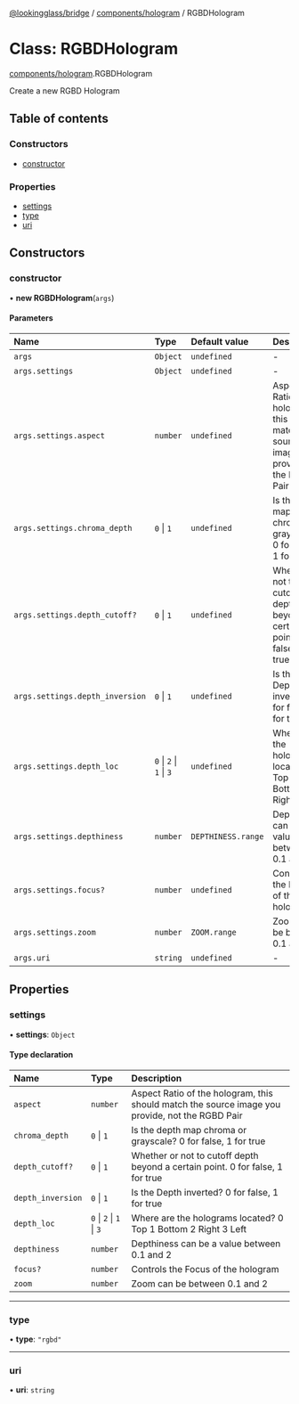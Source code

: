 [@lookingglass/bridge](../README.md) / [components/hologram](../modules/components_hologram.md) / RGBDHologram

# Class: RGBDHologram

[components/hologram](../modules/components_hologram.md).RGBDHologram

Create a new RGBD Hologram

## Table of contents

### Constructors

- [constructor](components_hologram.RGBDHologram.md#constructor)

### Properties

- [settings](components_hologram.RGBDHologram.md#settings)
- [type](components_hologram.RGBDHologram.md#type)
- [uri](components_hologram.RGBDHologram.md#uri)

## Constructors

### constructor

• **new RGBDHologram**(`args`)

#### Parameters

| Name | Type | Default value | Description |
| :------ | :------ | :------ | :------ |
| `args` | `Object` | `undefined` | - |
| `args.settings` | `Object` | `undefined` | - |
| `args.settings.aspect` | `number` | `undefined` | Aspect Ratio of the hologram, this should match the source image you provide, not the RGBD Pair |
| `args.settings.chroma_depth` | ``0`` \| ``1`` | `undefined` | Is the depth map chroma or grayscale? 0 for false, 1 for true |
| `args.settings.depth_cutoff?` | ``0`` \| ``1`` | `undefined` | Whether or not to cutoff depth beyond a certain point. 0 for false, 1 for true |
| `args.settings.depth_inversion` | ``0`` \| ``1`` | `undefined` | Is the Depth inverted? 0 for false, 1 for true |
| `args.settings.depth_loc` | ``0`` \| ``2`` \| ``1`` \| ``3`` | `undefined` | Where are the holograms located? 0 Top 1 Bottom 2 Right 3 Left |
| `args.settings.depthiness` | `number` | `DEPTHINESS.range` | Depthiness can be a value between 0.1 and 2 |
| `args.settings.focus?` | `number` | `undefined` | Controls the Focus of the hologram |
| `args.settings.zoom` | `number` | `ZOOM.range` | Zoom can be between 0.1 and 2 |
| `args.uri` | `string` | `undefined` | - |

## Properties

### settings

• **settings**: `Object`

#### Type declaration

| Name | Type | Description |
| :------ | :------ | :------ |
| `aspect` | `number` | Aspect Ratio of the hologram, this should match the source image you provide, not the RGBD Pair |
| `chroma_depth` | ``0`` \| ``1`` | Is the depth map chroma or grayscale? 0 for false, 1 for true |
| `depth_cutoff?` | ``0`` \| ``1`` | Whether or not to cutoff depth beyond a certain point. 0 for false, 1 for true |
| `depth_inversion` | ``0`` \| ``1`` | Is the Depth inverted? 0 for false, 1 for true |
| `depth_loc` | ``0`` \| ``2`` \| ``1`` \| ``3`` | Where are the holograms located? 0 Top 1 Bottom 2 Right 3 Left |
| `depthiness` | `number` | Depthiness can be a value between 0.1 and 2 |
| `focus?` | `number` | Controls the Focus of the hologram |
| `zoom` | `number` | Zoom can be between 0.1 and 2 |

___

### type

• **type**: ``"rgbd"``

___

### uri

• **uri**: `string`

